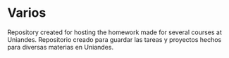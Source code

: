 # Varios
Repository created for hosting the homework made for several courses at Uniandes.
Repositorio creado para guardar las tareas y proyectos hechos para diversas materias en Uniandes.
